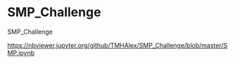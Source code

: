 # SMP_Challenge
SMP_Challenge


https://nbviewer.jupyter.org/github/TMHAlex/SMP_Challenge/blob/master/SMP.ipynb
